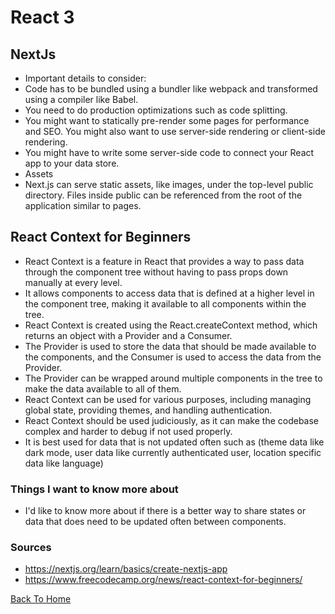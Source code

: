 # React 3

## NextJs

- Important details to consider:
- Code has to be bundled using a bundler like webpack and transformed using a compiler like Babel.
- You need to do production optimizations such as code splitting.
- You might want to statically pre-render some pages for performance and SEO. You might also want to use server-side rendering or client-side rendering.
- You might have to write some server-side code to connect your React app to your data store.
- Assets
- Next.js can serve static assets, like images, under the top-level public directory. Files inside public can be referenced from the root of the application similar to pages.

## React Context for Beginners

- React Context is a feature in React that provides a way to pass data through the component tree without having to pass props down manually at every level.
- It allows components to access data that is defined at a higher level in the component tree, making it available to all components within the tree.
- React Context is created using the React.createContext method, which returns an object with a Provider and a Consumer.
- The Provider is used to store the data that should be made available to the components, and the Consumer is used to access the data from the Provider.
- The Provider can be wrapped around multiple components in the tree to make the data available to all of them.
- React Context can be used for various purposes, including managing global state, providing themes, and handling authentication.
- React Context should be used judiciously, as it can make the codebase complex and harder to debug if not used properly.
- It is best used for data that is not updated often such as (theme data like dark mode, user data like currently authenticated user, location specific data like language)


### Things I want to know more about

- I'd like to know more about if there is a better way to share states or data that does need to be updated often between components.

### Sources

- <https://nextjs.org/learn/basics/create-nextjs-app>
- <https://www.freecodecamp.org/news/react-context-for-beginners/>

[Back To Home](../README.md)